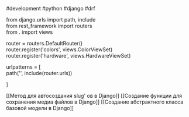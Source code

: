 #development #python #django #drf 

from django.urls import path, include  
from rest_framework import routers  
from . import views  
  
  
router = routers.DefaultRouter()  
router.register('colors', views.ColorViewSet)  
router.register('hardware', views.HardwareViewSet)  
  
urlpatterns = [  
    path('', include(router.urls))
            
]

[[Метод для автосоздания  slug' ов в Django]]
[[Создание функции для сохранения медиа файлов в Django]]
[[Создание абстрактного класса базовой модели в Django]]